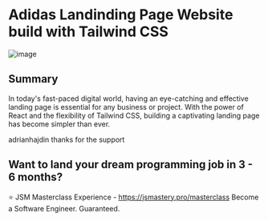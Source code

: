 # Adidas Landinding Page Website build with Tailwind CSS 
![image](https://github.com/timisalin01/adidas-landing-page/assets/43674869/81931daf-4b03-489b-b6ad-af39c3dae9e7)

## Summary

In today's fast-paced digital world, having an eye-catching and effective landing page is essential for any business or project. With the power of React and the flexibility of Tailwind CSS, building a captivating landing page has become simpler than ever. 

adrianhajdin thanks for the support

## Want to land your dream programming job in 3 - 6 months?
⭐ JSM Masterclass Experience - https://jsmastery.pro/masterclass
Become a Software Engineer. Guaranteed.


